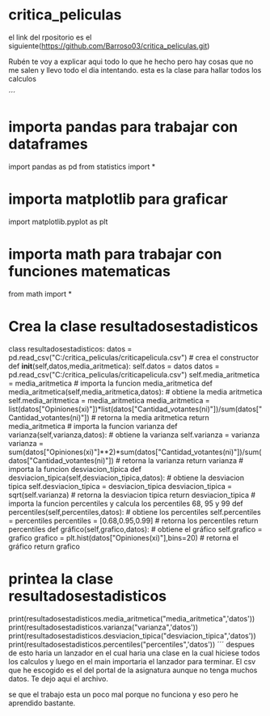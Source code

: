 # critica_peliculas
el link del rpositorio es el siguiente(https://github.com/Barroso03/critica_peliculas.git) 


Rubén te voy a explicar aqui todo lo que he hecho pero hay cosas que no me salen y llevo todo el dia intentando.
esta es la clase para hallar todos los calculos

´´´
# importa pandas para trabajar con dataframes
import pandas as pd
from statistics import *
# importa matplotlib para graficar
import matplotlib.pyplot as plt
# importa math para trabajar con funciones matematicas
from math import *
# Crea la clase resultadosestadisticos
class resultadosestadisticos:
    datos = pd.read_csv("C:/critica_peliculas/criticapelicula.csv")
    # crea el constructor
    def __init__(self,datos,media_aritmetica):
        self.datos = datos
        datos = pd.read_csv("C:/critica_peliculas/criticapelicula.csv")
        self.media_aritmetica = media_aritmetica
    # importa la funcion media_aritmetica
    def media_aritmetica(self,media_aritmetica,datos):
        # obtiene la media aritmetica
        self.media_aritmetica = media_aritmetica
        media_aritmetica = list(datos["Opiniones(xi)"])*list(datos["Cantidad_votantes(ni)"])/sum(datos["Cantidad_votantes(ni)"])
        # retorna la media aritmetica
        return media_aritmetica
    # importa la funcion varianza
    def varianza(self,varianza,datos):
        # obtiene la varianza
        self.varianza = varianza
        varianza = sum(datos["Opiniones(xi)"]**2)*sum(datos["Cantidad_votantes(ni)"])/sum(datos["Cantidad_votantes(ni)"])
        # retorna la varianza
        return varianza
    # importa la funcion desviacion_típica
    def desviacion_tipica(self,desviacion_tipica,datos):
        # obtiene la desviacion tipica
        self.desviacion_tipica = desviacion_tipica
        desviacion_tipica = sqrt(self.varianza)
        # retorna la desviacion tipica
        return desviacion_tipica
    # importa la funcion percentiles y calcula los percentiles 68, 95 y 99
    def percentiles(self,percentiles,datos):
        # obtiene los percentiles
        self.percentiles = percentiles
        percentiles = [0.68,0.95,0.99]
        # retorna los percentiles
        return percentiles
    def  gráfico(self,grafico,datos):
        # obtiene el gráfico
        self.grafico = grafico
        grafico = plt.hist(datos["Opiniones(xi)"],bins=20)
        # retorna el gráfico
        return grafico
        
# printea la clase resultadosestadisticos
print(resultadosestadisticos.media_aritmetica("media_aritmetica",'datos'))
print(resultadosestadisticos.varianza("varianza",'datos'))
print(resultadosestadisticos.desviacion_tipica("desviacion_tipica",'datos'))
print(resultadosestadisticos.percentiles("percentiles",'datos'))
´´´
despues de esto haria un lanzador en el cual haria una clase en la cual hiciese todos los calculos y luego en el main importaria el lanzador para terminar.
El csv que he escogido es el del portal de la asignatura aunque no tenga muchos datos.
Te dejo aqui el archivo.

se que el trabajo esta un poco mal porque no funciona y eso pero he aprendido bastante.



 


